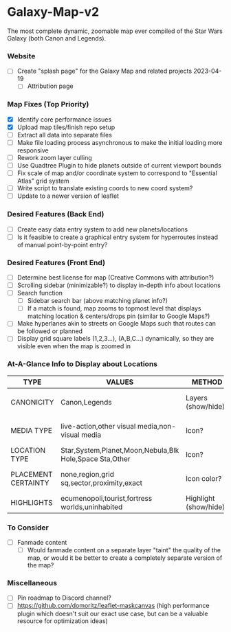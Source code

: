 # Galaxy-Map-v2
The most complete dynamic, zoomable map ever compiled of the Star Wars Galaxy (both Canon and Legends).

### Website
- [ ] Create "splash page" for the Galaxy Map and related projects 2023-04-19 
  - [ ] Attribution page

### Map Fixes (Top Priority)
- [x] Identify core performance issues
- [x] Upload map tiles/finish repo setup
- [ ] Extract all data into separate files
- [ ] Make file loading process asynchronous to make the initial loading more responsive
- [ ] Rework zoom layer culling
- [ ] Use Quadtree Plugin to hide planets outside of current viewport bounds
- [ ] Fix scale of map and/or coordinate system to correspond to "Essential Atlas" grid system
- [ ] Write script to translate existing coords to new coord system?
- [ ] Update to a newer version of leaflet
  
### Desired Features (Back End)
- [ ] Create easy data entry system to add new planets/locations
- [ ] Is it feasible to create a graphical entry system for hyperroutes instead of manual point-by-point entry?

### Desired Features (Front End)
- [ ] Determine best license for map (Creative Commons with attribution?)
- [ ] Scrolling sidebar (minimizable?) to display in-depth info about locations
- [ ] Search function
  - [ ] Sidebar search bar (above matching planet info?)
  - [ ] If a match is found, map zooms to topmost level that displays matching location & centers/drops pin (similar to Google Maps?) 
- [ ] Make hyperlanes akin to streets on Google Maps such that routes can be followed or planned
- [ ] Display grid square labels (1,2,3...), (A,B,C...) dynamically, so they are visible even when the map is zoomed in

### At-A-Glance Info to Display about Locations

| TYPE                 | VALUES                                                  | METHOD                 | NOTES                               |
| -------------------- | ------------------------------------------------------- | ---------------------- | ----------------------------------- |
| CANONICITY           | Canon,Legends                                           | Layers (show/hide)     | separate icons no longer needed?    |
| MEDIA TYPE           | live-action,other visual media,non-visual media         | Icon?                  | currently: 3D icon for live-action  |
| LOCATION TYPE        | Star,System,Planet,Moon,Nebula,Blk Hole,Space Sta,Other | Icon?                  |                                     |
| PLACEMENT CERTAINTY  | none,region,grid sq,sector,proximity,exact              | Icon color?            | alternative values: low,medium,high |
| HIGHLIGHTS           | ecumenopoli,tourist,fortress worlds,uninhabited         | Highlight (show/hide)? | bonus feature (low priority)        |

### To Consider
- [ ] Fanmade content
  - [ ] Would fanmade content on a separate layer "taint" the quality of the map, or would it be better to create a completely separate version of the map?
  
### Miscellaneous
- [ ] Pin roadmap to Discord channel?
- [ ] https://github.com/domoritz/leaflet-maskcanvas (high performance plugin which doesn't suit our exact use case, but can be a valuable resource for optimization ideas)
